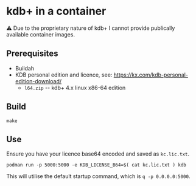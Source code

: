 # kdb+ in a container

⚠️ Due to the proprietary nature of kdb+ I cannot provide publically available container images.

## Prerequisites

 * Buildah
 * KDB personal edition and licence, see: https://kx.com/kdb-personal-edition-download/
   - `l64.zip` -- kdb+ 4.x linux x86-64 edition

## Build

```
make
```

## Use

Ensure you have your licence base64 encoded and saved as `kc.lic.txt`.

```
podman run -p 5000:5000 -e KDB_LICENSE_B64=$( cat kc.lic.txt ) kdb
```

This will utilise the default startup command, which is `q -p 0.0.0.0:5000`.

